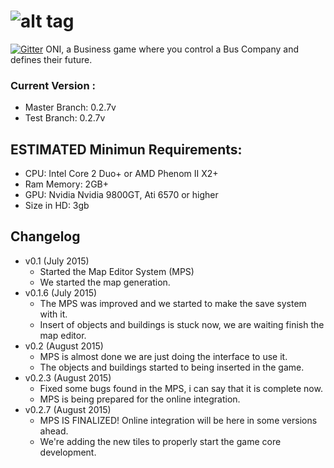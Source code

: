 ![alt tag](https://raw.github.com/dogfalo/materialize/master/images/materialize.gif)
===========

[![Gitter](https://www.facebook.com/)](https://gitter.im/Dogfalo/materialize?utm_source=badge&utm_medium=badge&utm_campaign=pr-badge&utm_content=badge)
ONI, a Business game where you control a Bus Company and defines their future.

### Current Version :
  - Master Branch: 0.2.7v
  - Test Branch: 0.2.7v

## ESTIMATED Minimun Requirements:
  - CPU: Intel Core 2 Duo+ or AMD Phenom II X2+
  - Ram Memory: 2GB+
  - GPU: Nvidia Nvidia 9800GT, Ati 6570 or higher
  - Size in HD: 3gb

## Changelog
- v0.1 (July 2015)
  - Started the Map Editor System (MPS)
  - We started the map generation.
- v0.1.6 (July 2015)
  - The MPS was improved and we started to make the save system with it.
  - Insert of objects and buildings is stuck now, we are waiting finish the map editor.
- v0.2 (August 2015)
  - MPS is almost done we are just doing the interface to use it.
  - The objects and buildings started to being inserted in the game.
- v0.2.3 (August 2015)
  - Fixed some bugs found in the MPS, i can say that it is complete now.
  - MPS is being prepared for the online integration.
- v0.2.7 (August 2015)
  - MPS IS FINALIZED! Online integration will be here in some versions ahead.
  - We're adding the new tiles to properly start the game core development.
